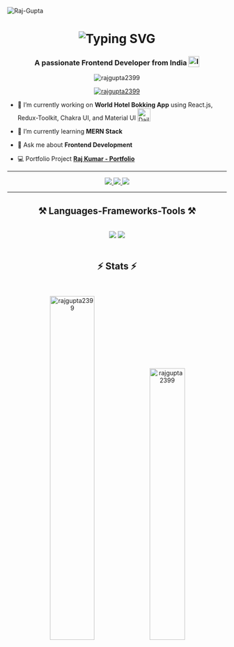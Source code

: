 ![Raj-Gupta](https://github.com/user-attachments/assets/f8307151-6fa3-4575-b9eb-b55a91b8f745)

<h1 align='center'>
<img src="https://readme-typing-svg.demolab.com?font=Fira+Code&weight=600&size=22&pause=1000&color=3F00F7&random=false&width=535&lines=%E2%9C%A8+Hey%2C+I'm+Raj+Gupta+You+are+Welcome!+%F0%9F%8C%9F" alt="Typing SVG" />
</h1>

<h3 align='center'>
  A passionate Frontend Developer from India <img style="vertical-align: sub" src="https://static.vecteezy.com/system/resources/previews/011/571/519/original/circle-flag-of-india-free-png.png" alt="India Flag" width="25" />
</h3>


<p align="center"> <img src="https://komarev.com/ghpvc/?username=rajgupta2399&label=Profile%20views&color=0e75b6&style=flat" alt="rajgupta2399" /> </p>

<p align="center"> <a href="https://github.com/ryo-ma/github-profile-trophy"><img src="https://github-profile-trophy.vercel.app/?username=rajgupta2399" alt="rajgupta2399" /></a> </p>

- 🔭 I’m currently working on **World Hotel Bokking App** using React.js, Redux-Toolkit, Chakra UI, and Material UI <img style="vertical-align: bottom" src="https://media.giphy.com/media/WUlplcMpOCEmTGBtBW/giphy.gif" alt="Daily Coding" width="30" />

- 🌱 I’m currently learning **MERN Stack**

- 💬 Ask me about **Frontend Development**

- 💻 Portfolio Project **[Raj Kumar - Portfolio](https://rajkumar2499.netlify.app/)**

 <hr/>
 
<div align="center"> 
  <a href="mailto:rajkumar2499nice@gmail.com">
    <img src="https://img.shields.io/badge/Gmail-333333?style=for-the-badge&logo=gmail&logoColor=red" />
  </a>
  <a href="https://www.linkedin.com/in/raj-kumar-a0a906331/" target="_blank">
    <img src="[https://img.shields.io/badge/LinkedIn-0077B5?style=for-the-badge&logo=linkedin&logoColor=white](https://www.linkedin.com/in/raj-kumar-005b71333?utm_source=share&utm_campaign=share_via&utm_content=profile&utm_medium=android_app)" target="_blank" />
  </a>
  <a href="https://github.com/rajgupta2399" target="_blank">
     <img src="https://img.shields.io/badge/Portfolio-FF5722?style=for-the-badge&logo=todoist&logoColor=white" target="_blank" /> <!-- sqlite, safari, google-chrome are other good icon options -->
  </a>
</div>

 <hr/>

<p align="left">
</p>

<h2 align="center">⚒️ Languages-Frameworks-Tools ⚒️</h2>
<br/>
<div align="center">
    <img src="https://skillicons.dev/icons?i=react,bootstrap,html,css,vscode,github,tailwind,git,github" />
    <img src="https://skillicons.dev/icons?i=nodejs,python,javascript,express,firebase,mongodb,nextjs,mysql,express,redux" /><br>
</div>
<br/>
<h2 align="center">⚡ Stats ⚡</h2>
<br/>
<p align="center">
  <img src="https://github-readme-stats.vercel.app/api?username=rajgupta2399&show_icons=true&locale=en" alt="rajgupta2399" width="45%" />
  <img src="https://github-readme-stats.vercel.app/api/top-langs?username=rajgupta2399&show_icons=true&locale=en&layout=compact" alt="rajgupta2399" width="40%" />
</p>

